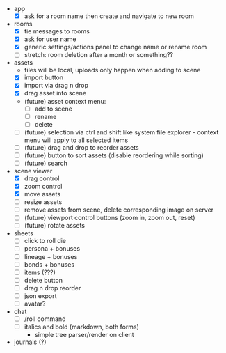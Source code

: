 - app
  - [x] ask for a room name then create and navigate to new room
- rooms
  - [x] tie messages to rooms
  - [x] ask for user name
  - [x] generic settings/actions panel to change name or rename room
  - [ ] stretch: room deletion after a month or something??
- assets
  - files will be local, uploads only happen when adding to scene
  - [x] import button
  - [x] import via drag n drop
  - [x] drag asset into scene
  - (future) asset context menu:
    - [ ] add to scene
    - [ ] rename
    - [ ] delete
  - [ ] (future) selection via ctrl and shift like system file explorer - context menu will apply to all selected items
  - [ ] (future) drag and drop to reorder assets
  - [ ] (future) button to sort assets (disable reordering while sorting)
  - [ ] (future) search
- scene viewer
  - [x] drag control
  - [x] zoom control
  - [x] move assets
  - [ ] resize assets
  - [ ] remove assets from scene, delete corresponding image on server
  - [ ] (future) viewport control buttons (zoom in, zoom out, reset)
  - [ ] (future) rotate assets
- sheets
  - [ ] click to roll die
  - [ ] persona + bonuses
  - [ ] lineage + bonuses
  - [ ] bonds + bonuses
  - [ ] items (???)
  - [ ] delete button
  - [ ] drag n drop reorder
  - [ ] json export
  - [ ] avatar?
- chat
  - [ ] /roll command
  - [ ] italics and bold (markdown, both forms)
    - simple tree parser/render on client
- journals (?)
